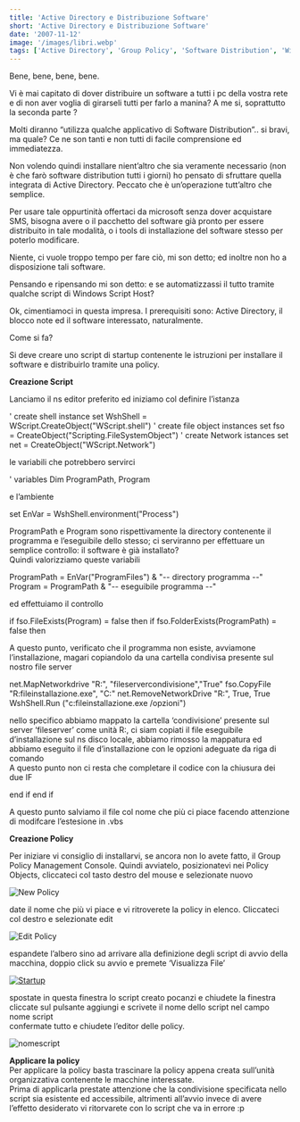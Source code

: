 ```yaml
---
title: 'Active Directory e Distribuzione Software'
short: 'Active Directory e Distribuzione Software'
date: '2007-11-12'
image: '/images/libri.webp'
tags: ['Active Directory', 'Group Policy', 'Software Distribution', 'Windows Script Host', 'WSH']
---
```


Bene, bene, bene, bene.

Vi è mai capitato di dover distribuire un software a tutti i pc della vostra rete e di non aver voglia di girarseli tutti per farlo a manina? A me si, soprattutto la seconda parte ?

Molti diranno “utilizza qualche applicativo di Software Distribution”.. si bravi, ma quale? Ce ne son tanti e non tutti di facile comprensione ed immediatezza.

Non volendo quindi installare nient’altro che sia veramente necessario (non è che farò software distribution tutti i giorni) ho pensato di sfruttare quella integrata di Active Directory. Peccato che è un’operazione tutt’altro che semplice.  
  
 Per usare tale oppurtinità offertaci da microsoft senza dover acquistare SMS, bisogna avere o il pacchetto del software già pronto per essere distribuito in tale modalità, o i tools di installazione del software stesso per poterlo modificare.

Niente, ci vuole troppo tempo per fare ciò, mi son detto; ed inoltre non ho a disposizione tali software.

Pensando e ripensando mi son detto: e se automatizzassi il tutto tramite qualche script di Windows Script Host?

Ok, cimentiamoci in questa impresa. I prerequisiti sono: Active Directory, il blocco note ed il software interessato, naturalmente.

Come si fa?

Si deve creare uno script di startup contenente le istruzioni per installare il software e distribuirlo tramite una policy.

**Creazione Script**

Lanciamo il ns editor preferito ed iniziamo col definire l’istanza

' create shell instance set WshShell = WScript.CreateObject("WScript.shell") ' create file object instances set fso = CreateObject("Scripting.FileSystemObject") ' create Network istances set net = CreateObject("WScript.Network")

le variabili che potrebbero servirci

' variables Dim ProgramPath, Program

e l’ambiente

set EnVar = WshShell.environment("Process")

ProgramPath e Program sono rispettivamente la directory contenente il programma e l’eseguibile dello stesso; ci serviranno per effettuare un semplice controllo: il software è già installato?  
 Quindi valorizziamo queste variabili

ProgramPath = EnVar("ProgramFiles") & "-- directory programma --" Program = ProgramPath & "-- eseguibile programma --"

ed effettuiamo il controllo

if fso.FileExists(Program) = false then if fso.FolderExists(ProgramPath) = false then

A questo punto, verificato che il programma non esiste, avviamone l’installazione, magari copiandolo da una cartella condivisa presente sul nostro file server

 net.MapNetworkdrive "R:", "fileservercondivisione","True" fso.CopyFile "R:fileinstallazione.exe", "C:" net.RemoveNetworkDrive "R:", True, True WshShell.Run ("c:fileinstallazione.exe /opzioni")

nello specifico abbiamo mappato la cartella ‘condivisione’ presente sul server ‘fileserver’ come unità R:, ci siam copiati il file eseguibile d’installazione sul ns disco locale, abbiamo rimosso la mappatura ed abbiamo eseguito il file d’installazione con le opzioni adeguate da riga di comando  
 A questo punto non ci resta che completare il codice con la chiusura dei due IF

 end if end if

A questo punto salviamo il file col nome che più ci piace facendo attenzione di modifcare l’estesione in .vbs

**Creazione Policy**

Per iniziare vi consiglio di installarvi, se ancora non lo avete fatto, il Group Policy Management Console. Quindi avviatelo, posizionatevi nei Policy Objects, cliccateci col tasto destro del mouse e selezionate nuovo

![New Policy](http://mario.raval.li/files/2012/02/newpolicy.png)

date il nome che più vi piace e vi ritroverete la policy in elenco. Cliccateci col destro e selezionate edit

![Edit Policy](http://mario.raval.li/files/2012/02/editpolicy.png)

espandete l’albero sino ad arrivare alla definizione degli script di avvio della macchina, doppio click su avvio e premete ‘Visualizza File’

[![Startup](http://mario.raval.li/files/2012/02/editstartuppolicy.png)](http://mario.raval.li/files/2012/02/editstartuppolicy.png "Startup Script Policy")

spostate in questa finestra lo script creato pocanzi e chiudete la finestra  
 cliccate sul pulsante aggiungi e scrivete il nome dello script nel campo nome script  
 confermate tutto e chiudete l’editor delle policy.

![nomescript](http://mario.raval.li/files/2012/02/addscripttostartup.png)

**Applicare la policy**  
 Per applicare la policy basta trascinare la policy appena creata sull’unità organizzativa contenente le macchine interessate.  
 Prima di applicarla prestate attenzione che la condivisione specificata nello script sia esistente ed accessibile, altrimenti all’avvio invece di avere l’effetto desiderato vi ritorvarete con lo script che va in errore :p


